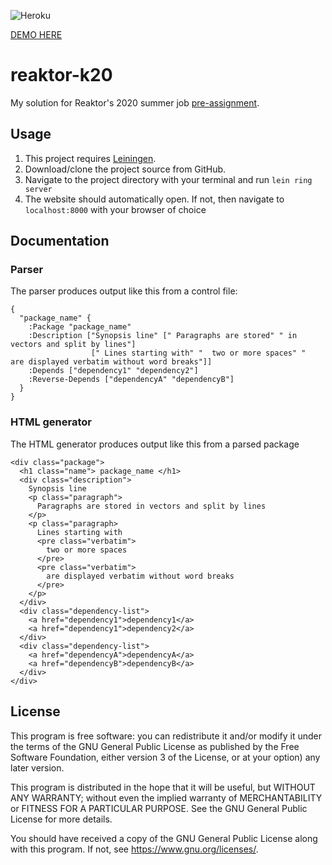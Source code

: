 ![Heroku](https://heroku-badge.herokuapp.com/?app=reaktor-k20)

[DEMO HERE](https://reaktor-k20.herokuapp.com/)

# reaktor-k20

My solution for Reaktor's 2020 summer job [pre-assignment](https://www.reaktor.com/junior-dev-assignment/).

## Usage

1. This project requires [Leiningen](https://leiningen.org/).
2. Download/clone the project source from GitHub.
3. Navigate to the project directory with your terminal and run `lein ring server`
4. The website should automatically open. If not, then navigate to `localhost:8000` with your browser of choice

## Documentation

### Parser

The parser produces output like this from a control file:
```
{
  "package_name" {
    :Package "package_name"
    :Description ["Synopsis line" [" Paragraphs are stored" " in vectors and split by lines"] 
                  [" Lines starting with" "  two or more spaces" "  are displayed verbatim without word breaks"]]
    :Depends ["dependency1" "dependency2"]
    :Reverse-Depends ["dependencyA" "dependencyB"]
  }
}
```

### HTML generator

The HTML generator produces output like this from a parsed package
```
<div class="package">
  <h1 class="name"> package_name </h1>
  <div class="description">
    Synopsis line
    <p class="paragraph">
      Paragraphs are stored in vectors and split by lines
    </p>
    <p class="paragraph>
      Lines starting with
      <pre class="verbatim">
        two or more spaces
      </pre>
      <pre class="verbatim">
        are displayed verbatim without word breaks
      </pre>
    </p>
  </div>
  <div class="dependency-list">
    <a href="dependency1">dependency1</a>
    <a href="dependency1">dependency2</a>
  </div>
  <div class="dependency-list">
    <a href="dependencyA">dependencyA</a>
    <a href="dependencyB">dependencyB</a>
  </div>
</div>
```

## License

This program is free software: you can redistribute it and/or modify
it under the terms of the GNU General Public License as published by
the Free Software Foundation, either version 3 of the License, or
at your option) any later version.

This program is distributed in the hope that it will be useful,
but WITHOUT ANY WARRANTY; without even the implied warranty of
MERCHANTABILITY or FITNESS FOR A PARTICULAR PURPOSE.  See the
GNU General Public License for more details.

You should have received a copy of the GNU General Public License
along with this program.  If not, see <https://www.gnu.org/licenses/>.
